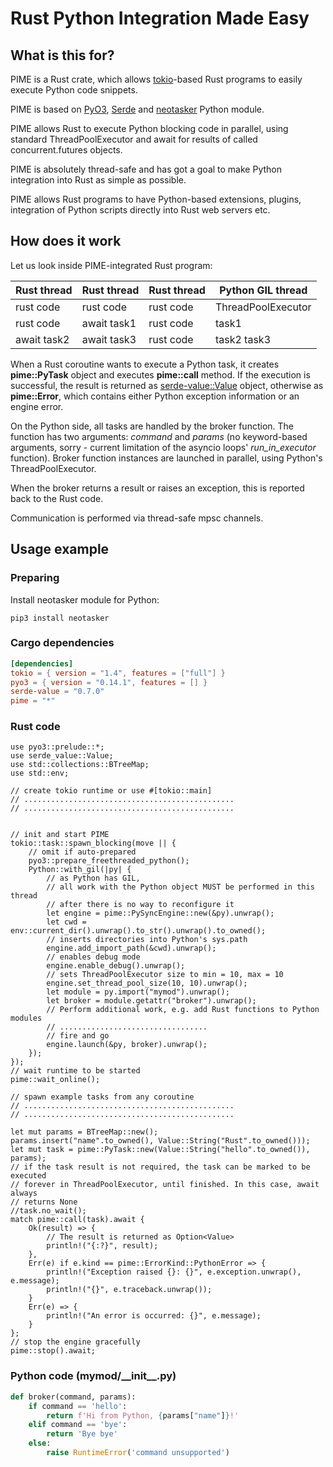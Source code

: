 # Rust Python Integration Made Easy

## What is this for?

PIME is a Rust crate, which allows [tokio](https://tokio.rs)-based Rust
programs to easily execute Python code snippets.

PIME is based on [PyO3](https://pyo3.rs/), [Serde](https://serde.rs) and
[neotasker](https://pypi.org/project/neotasker/) Python module.

PIME allows Rust to execute Python blocking code in parallel, using standard
ThreadPoolExecutor and await for results of called concurrent.futures objects.

PIME is absolutely thread-safe and has got a goal to make Python integration
into Rust as simple as possible.

PIME allows Rust programs to have Python-based extensions, plugins, integration
of Python scripts directly into Rust web servers etc.

## How does it work

Let us look inside PIME-integrated Rust program:

|Rust thread | Rust thread | Rust thread | Python GIL thread  |
|------------|-------------|-------------|--------------------|
|rust code   | rust code   | rust code   | ThreadPoolExecutor |
|rust code   | await task1 | rust code   | task1              |
|await task2 | await task3 | rust code   | task2 task3        |

When a Rust coroutine wants to execute a Python task, it creates
**pime::PyTask** object and executes **pime::call** method. If the execution is
successful, the result is returned as
[serde-value::Value](https://crates.io/crates/serde-value) object, otherwise as
**pime::Error**, which contains either Python exception information or an
engine error.

On the Python side, all tasks are handled by the broker function. The function
has two arguments: *command* and *params* (no keyword-based arguments, sorry -
current limitation of the asyncio loops' *run\_in\_executor* function). Broker
function instances are launched in parallel, using Python's ThreadPoolExecutor.

When the broker returns a result or raises an exception, this is reported back
to the Rust code.

Communication is performed via thread-safe mpsc channels.

## Usage example

### Preparing

Install neotasker module for Python:

```shell
pip3 install neotasker
```

### Cargo dependencies

```toml
[dependencies]
tokio = { version = "1.4", features = ["full"] }
pyo3 = { version = "0.14.1", features = [] }
serde-value = "0.7.0"
pime = "*"
```

### Rust code

```rust,ignore
use pyo3::prelude::*;
use serde_value::Value;
use std::collections::BTreeMap;
use std::env;

// create tokio runtime or use #[tokio::main]
// ...............................................
// ...............................................


// init and start PIME
tokio::task::spawn_blocking(move || {
    // omit if auto-prepared
    pyo3::prepare_freethreaded_python();
    Python::with_gil(|py| {
        // as Python has GIL,
        // all work with the Python object MUST be performed in this thread
        // after there is no way to reconfigure it
        let engine = pime::PySyncEngine::new(&py).unwrap();
        let cwd = env::current_dir().unwrap().to_str().unwrap().to_owned();
        // inserts directories into Python's sys.path
        engine.add_import_path(&cwd).unwrap();
        // enables debug mode
        engine.enable_debug().unwrap();
        // sets ThreadPoolExecutor size to min = 10, max = 10
        engine.set_thread_pool_size(10, 10).unwrap();
        let module = py.import("mymod").unwrap();
        let broker = module.getattr("broker").unwrap();
        // Perform additional work, e.g. add Rust functions to Python modules
        // .................................
        // fire and go
        engine.launch(&py, broker).unwrap();
    });
});
// wait runtime to be started
pime::wait_online();

// spawn example tasks from any coroutine
// ...............................................
// ...............................................

let mut params = BTreeMap::new();
params.insert("name".to_owned(), Value::String("Rust".to_owned()));
let mut task = pime::PyTask::new(Value::String("hello".to_owned()), params);
// if the task result is not required, the task can be marked to be executed
// forever in ThreadPoolExecutor, until finished. In this case, await always
// returns None
//task.no_wait();
match pime::call(task).await {
    Ok(result) => {
        // The result is returned as Option<Value>
        println!("{:?}", result);
    },
    Err(e) if e.kind == pime::ErrorKind::PythonError => {
        println!("Exception raised {}: {}", e.exception.unwrap(), e.message);
        println!("{}", e.traceback.unwrap());
    }
    Err(e) => {
        println!("An error is occurred: {}", e.message);
    }
};
// stop the engine gracefully
pime::stop().await;
```

### Python code (mymod/\_\_init\_\_.py)

```python
def broker(command, params):
    if command == 'hello':
        return f'Hi from Python, {params["name"]}!'
    elif command == 'bye':
        return 'Bye bye'
    else:
        raise RuntimeError('command unsupported')
```
